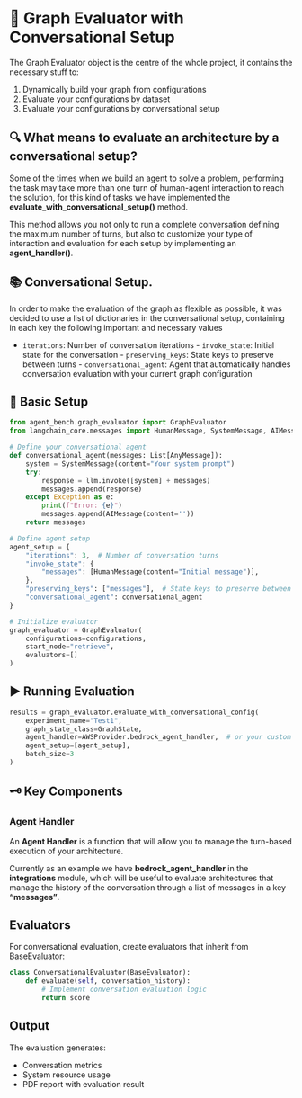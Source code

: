 # 🧬 Graph Evaluator with Conversational Setup

The Graph Evaluator object is the centre of the whole project, it contains the necessary stuff to:

1. Dynamically build your graph from configurations
2. Evaluate your configurations by dataset
3. Evaluate your configurations by conversational setup

## 🔍 What means to evaluate an architecture by a conversational setup?

Some of the times when we build an agent to solve a problem, performing the task may take more than one turn of human-agent interaction to reach the solution, for this kind of tasks we have implemented the **evaluate_with_conversational_setup()** method.

This method allows you not only to run a complete conversation defining the maximum number of turns, but also to customize your type of interaction and evaluation for each setup by implementing an **agent_handler()**.

## 📚 Conversational Setup.

In order to make the evaluation of the graph as flexible as possible, it was decided to use a list of dictionaries in the conversational setup, containing in each key the following important and necessary values

- `iterations`: Number of conversation iterations - `invoke_state`: Initial state for the conversation - `preserving_keys`: State keys to preserve between turns - `conversational_agent`: Agent that automatically handles conversation evaluation with your current graph configuration

## 🧰 Basic Setup

```python
from agent_bench.graph_evaluator import GraphEvaluator
from langchain_core.messages import HumanMessage, SystemMessage, AIMessage

# Define your conversational agent
def conversational_agent(messages: List[AnyMessage]):
    system = SystemMessage(content="Your system prompt")
    try:
        response = llm.invoke([system] + messages)
        messages.append(response)
    except Exception as e:
        print(f"Error: {e}")
        messages.append(AIMessage(content=''))
    return messages

# Define agent setup
agent_setup = {
    "iterations": 3,  # Number of conversation turns
    "invoke_state": {
        "messages": [HumanMessage(content="Initial message")],
    },
    "preserving_keys": ["messages"],  # State keys to preserve between iterations
    "conversational_agent": conversational_agent
}

# Initialize evaluator
graph_evaluator = GraphEvaluator(
    configurations=configurations,
    start_node="retrieve",
    evaluators=[]
)
```

## ▶️ Running Evaluation

```python
results = graph_evaluator.evaluate_with_conversational_config(
    experiment_name="Test1",
    graph_state_class=GraphState,
    agent_handler=AWSProvider.bedrock_agent_handler,  # or your custom handler
    agent_setup=[agent_setup],
    batch_size=3
)
```

## 🗝 Key Components


### Agent Handler

An **Agent Handler** is a function that will allow you to manage the turn-based execution of your architecture.

Currently as an example we have **bedrock_agent_handler** in the **integrations** module, which will be useful to evaluate architectures that manage the history of the conversation through a list of messages in a key **“messages”**.

## Evaluators

For conversational evaluation, create evaluators that inherit from BaseEvaluator:

```python
class ConversationalEvaluator(BaseEvaluator):
    def evaluate(self, conversation_history):
        # Implement conversation evaluation logic
        return score
```

## Output

The evaluation generates:
- Conversation metrics
- System resource usage
- PDF report with evaluation result